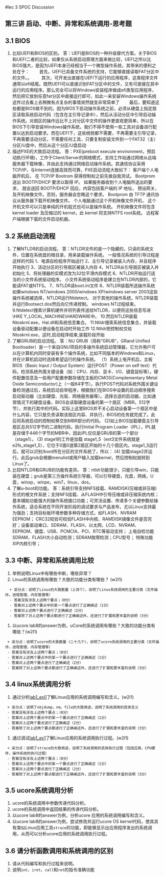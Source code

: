 #lec 3 SPOC Discussion

## 第三讲 启动、中断、异常和系统调用-思考题

## 3.1 BIOS
 1. 比较UEFI和BIOS的区别。
    答：UEFI是BIOS的一种升级替代方案。关于BIOS和UEFI二者的比较，如果仅从系统启动原理方面来做比较，UEFI之所以比BIOS强大，是因为UEFI本身已经相当于一个微型操作系统，其带来的便利之处在于：
　　首先，UEFI已具备文件系统的支持，它能够直接读取FAT分区中的文件。。
　　其次，可开发出直接在UEFI下运行的应用程序，这类程序文件通常以efi结尾。既然UEFI可以直接识别FAT分区中的文件，又有可直接在其中运行的应用程序。那么完全可以将Windows安装程序做成efi类型应用程序，然后把它放到任意fat分区中直接运行即可，如此一来安装Windows操作系统这件过去看上去稍微有点复杂的事情突然就变非常简单了
　　最后，要知道这些都是BIOS做不到的。因为BIOS下启动操作系统之前，必须从硬盘上指定扇区读取系统启动代码（包含在主引导记录中），然后从活动分区中引导启动操作系统。对扇区的操作远比不上对分区中文件的操作更直观更简单，所以在BIOS下引导安装Windows操作系统，我们不得不使用一些工具对设备进行配置以达到启动要求。而在UEFI下，这些统统都不需要，不再需要主引导记录，不再需要活动分区，不需要任何工具，只要复制安装文件到一个FAT32（主）分区/U盘中，然后从这个分区/U盘启动
 1. 描述PXE的大致启动流程。
    答：PXE(preboot execute environment，预启动执行环境)，工作于Client/Server的网络模式，支持工作站通过网络从远端服务器下载映像，并由此支持通过网络启动操作系统。其通信协议采用TCP/IP，与Internet连接高效而可靠，PXE启动流程大致如下：
        客户端个人电脑开机后， 在 TCP/IP Bootrom 获得控制权之前先做自我测试。 
        Bootprom 送出 BOOTP/DHCP 要求以取得 IP。
        如果服务器收到个人电脑所送出的要求， 就会送回 BOOTP/DHCP 回应，内容包括客户端的 IP 地址， 预设网关， 及开机映像文件。否则，服务器会忽略这个要求。
        Bootprom 由 TFTP 通讯协议从服务器下载开机映像文件。
        个人电脑通过这个开机映像文件开机， 这个开机文件可以只是单纯的开机程式也可以是操作系统。
        开机映像文件将包含 kernel loader 及压缩过的 kernel，此 kernel 将支持NTFS root系统。
        远程客户端根据下载的文件启动机器。
 
## 3.2 系统启动流程
 1. 了解NTLDR的启动流程。
    答：NTLDR文件的是一个隐藏的，只读的系统文件，位置在系统盘的根目录，用来装载操作系统。
一般情况系统的引导过程是这样的代码
        1、电源自检程序开始运行
        2、主引导记录被装入内存，并且程序开始执行
        3、活动分区的引导扇区被装入内存
        4、NTLDR从引导扇区被装入并初始化
        5、将处理器的实模式改为32位平滑内存模式
        6、NTLDR开始运行适当的小文件系统驱动程序。
        小文件系统驱动程序是建立在NTLDR内部的，它能读FAT或NTFS。
        7、NTLDR读boot.ini文件
        8、NTLDR装载所选操作系统
        如果windows NT/windows 2000/windows XP/windows server 2003这些操作系统被选择，NTLDR运行Ntdetect。
        对于其他的操作系统，NTLDR装载并运行Bootsect.dos然后向它传递控制。
        windows NT过程结束。
        9.Ntdetect搜索计算机硬件并将列表传送给NTLDR，以便将这些信息写进\\HKE Y_LOCAL_MACHINE\HARDWARE中。
        10.然后NTLDR装载Ntoskrnl.exe，Hal.dll和系统信息集合。
        11.Ntldr搜索系统信息集合，并装载设备驱动配置以便设备在启动时开始工作
        12.Ntldr把控制权交给Ntoskrnl.exe，这时,启动程序结束,装载阶段开始
 1. 了解GRUB的启动流程。
    答：NU GRUB（简称“GRUB”，GRand Unified Bootloader）是一个来自GNU项目的多操作系统启动管理器，它允许用户可以在计算机内同时安装有多个操作系统，比如不同版本的Windows和Linux，并在计算机启动时选择希望运行的操作系统。
     （1）系统上电开机后，主板BIOS（Basic Input / Output System）运行POST（Power on self test）代码，检测系统外围关键设备（如：CPU、内存、显卡、I/O、键盘鼠标等）。硬件配置信息及一些用户配置参数存储在主板的CMOS(Complementary Metal Oxide Semiconductor)上（一般64字节）。执行POST代码对系统外围关键设备检测通过后，系统启动自举程序，根据我们在BIOS中设置的启动顺序搜索启动驱动器（比如硬盘、光驱、网络服务器等）。选择合适的启动器，比如通常情况下的硬盘设备，BIOS会读取硬盘设备的第一个扇区（MBR，512字节），并执行其中的代码。实际上这里BIOS并不关心启动设备第一个扇区中是什么内容，它只是负责读取该扇区内容、并执行，BIOS的任务就完成了。此后将系统启动的控制权移交到MBR部分的代码。
(2)如上BIOS加载硬盘主引导扇区总共512字节的二进制代码，执行Initial Program Loader（IPL），IPL就是存储于446个字节的MBR中，因此IPL仅仅是GRUB的第一个部分（stage1）。
(3) stage1的工作是加载 stage1_5（ext3文件系统就是e2fs_stage1_5），它位于0面0道第2扇区开始的十几个扇区内。stage1_5运行后，就可以识别/boot所在分区的文件系统了，所以：
(4) 加载stage2并运行。此后grub会根据menulist或用户输入加载kernel，然后控制权就转到Linux了。
 1. 比较NTLDR和GRUB的功能有差异。
     答：ntldr功能很少，只能引导win，只能装在硬盘；grub是第三方操作系统引导器，可以引导硬盘，光盘，网络，U盘，winxp，winpe，win7，linux，dos，
 1. 了解u-boot的功能。
      答：系统引导支持NFS挂载、RAMDISK(压缩或非压缩)形式的根文件系统；支持NFS挂载、从FLASH中引导压缩或非压缩系统内核；
             基本辅助功能强大的操作系统接口功能；可灵活设置、传递多个关键参数给操作系统，适合系统在不同开发阶段的调试要求与产品发布，尤以Linux支持最为强劲；支持目标板环境参数多种存储方式，如FLASH、NVRAM EEPROM；
             CRC32校验可校验FLASH中内核、RAMDISK镜像文件是否完好；设备驱动串口、SDRAM、FLASH、以太网、LCD、NVRAM、EEPROM、键盘、USB、PCMCIA、PCI、RTC等驱动支持；
            上电自检功能SDRAM、FLASH大小自动检测；SDRAM故障检测；CPU型号；
             特殊功能XIP内核引导；
      
## 3.3 中断、异常和系统调用比较
 1. 举例说明Linux中有哪些中断，哪些异常？
 1. Linux的系统调用有哪些？大致的功能分类有哪些？  (w2l1)

```
  + 采分点：说明了Linux的大致数量（上百个），说明了Linux系统调用的主要分类（文件操作，进程管理，内存管理等）
  - 答案没有涉及上述两个要点；（0分）
  - 答案对上述两个要点中的某一个要点进行了正确阐述（1分）
  - 答案对上述两个要点进行了正确阐述（2分）
  - 答案除了对上述两个要点都进行了正确阐述外，还进行了扩展和更丰富的说明（3分）
 ```
 
 1. 以ucore lab8的answer为例，uCore的系统调用有哪些？大致的功能分类有哪些？(w2l1)
 
 ```
  + 采分点：说明了ucore的大致数量（二十几个），说明了ucore系统调用的主要分类（文件操作，进程管理，内存管理等）
  - 答案没有涉及上述两个要点；（0分）
  - 答案对上述两个要点中的某一个要点进行了正确阐述（1分）
  - 答案对上述两个要点进行了正确阐述（2分）
  - 答案除了对上述两个要点都进行了正确阐述外，还进行了扩展和更丰富的说明（3分）
 ```
 
## 3.4 linux系统调用分析
 1. 通过分析[lab1_ex0](https://github.com/chyyuu/ucore_lab/blob/master/related_info/lab1/lab1-ex0.md)了解Linux应用的系统调用编写和含义。(w2l1)
 

 ```
  + 采分点：说明了objdump，nm，file的大致用途，说明了系统调用的具体含义
  - 答案没有涉及上述两个要点；（0分）
  - 答案对上述两个要点中的某一个要点进行了正确阐述（1分）
  - 答案对上述两个要点进行了正确阐述（2分）
  - 答案除了对上述两个要点都进行了正确阐述外，还进行了扩展和更丰富的说明（3分）
 
 ```
 
 1. 通过调试[lab1_ex1](https://github.com/chyyuu/ucore_lab/blob/master/related_info/lab1/lab1-ex1.md)了解Linux应用的系统调用执行过程。(w2l1)
 

 ```
  + 采分点：说明了strace的大致用途，说明了系统调用的具体执行过程（包括应用，CPU硬件，操作系统的执行过程）
  - 答案没有涉及上述两个要点；（0分）
  - 答案对上述两个要点中的某一个要点进行了正确阐述（1分）
  - 答案对上述两个要点进行了正确阐述（2分）
  - 答案除了对上述两个要点都进行了正确阐述外，还进行了扩展和更丰富的说明（3分）
 ```
 
## 3.5 ucore系统调用分析
 1. ucore的系统调用中参数传递代码分析。
 1. ucore的系统调用中返回结果的传递代码分析。
 1. 以ucore lab8的answer为例，分析ucore 应用的系统调用编写和含义。
 1. 以ucore lab8的answer为例，尝试修改并运行ucore OS kernel代码，使其具有类似Linux应用工具`strace`的功能，即能够显示出应用程序发出的系统调用，从而可以分析ucore应用的系统调用执行过程。
 
## 3.6 请分析函数调用和系统调用的区别
 1. 请从代码编写和执行过程来说明。
   1. 说明`int`、`iret`、`call`和`ret`的指令准确功能
 
